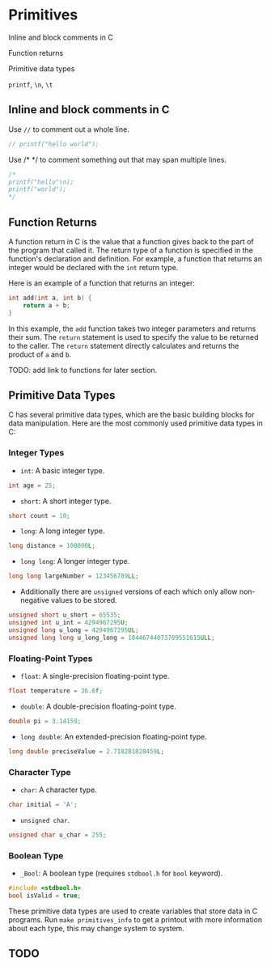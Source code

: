 # Primitives

Inline and block comments in C

Function returns

Primitive data types

`printf`, `\n`, `\t`

## Inline and block comments in C

Use `//` to comment out a whole line.

```c
// printf("hello world");
```

Use /\* \*/ to comment something out that may span multiple lines.

```c
/*
printf("hello"\n);
printf("world");
*/
```

## Function Returns

A function return in C is the value that a function gives back to the part of the program that called it. The return type of a function is specified in the function's declaration and definition. For example, a function that returns an integer would be declared with the `int` return type.

Here is an example of a function that returns an integer:

```c
int add(int a, int b) {
    return a + b;
}
```

In this example, the `add` function takes two integer parameters and returns their sum. The `return` statement is used to specify the value to be returned to the caller. The `return` statement directly calculates and returns the product of `a` and `b`.

TODO: add link to functions for later section.

## Primitive Data Types

C has several primitive data types, which are the basic building blocks for data manipulation. Here are the most commonly used primitive data types in C:

### Integer Types

- `int`: A basic integer type.
```c
int age = 25;
```

- `short`: A short integer type.
```c
short count = 10;
```

- `long`: A long integer type.
```c
long distance = 100000L;
```

- `long long`: A longer integer type.
```c
long long largeNumber = 123456789LL;
```

* Additionally there are `unsigned` versions of each which only allow non-negative values to be stored.

```c
unsigned short u_short = 65535;
unsigned int u_int = 4294967295U;
unsigned long u_long = 4294967295UL;
unsigned long long u_long_long = 18446744073709551615ULL;
```

### Floating-Point Types

- `float`: A single-precision floating-point type.
```c
float temperature = 36.6f;
```

- `double`: A double-precision floating-point type.
```c
double pi = 3.14159;
```

- `long double`: An extended-precision floating-point type.
```c
long double preciseValue = 2.718281828459L;
```

### Character Type

- `char`: A character type.
```c
char initial = 'A';
```
- `unsigned char`.
```c
unsigned char u_char = 255;
```

### Boolean Type

- `_Bool`: A boolean type (requires `stdbool.h` for `bool` keyword).
```c
#include <stdbool.h>
bool isValid = true;
```

These primitive data types are used to create variables that store data in C programs. Run `make primitives_info` to get a printout with more information about each type, this may change system to system.

## TODO
